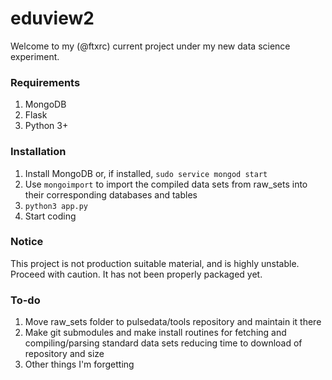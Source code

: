 # eduview2

Welcome to my (@ftxrc) current project under my new data science experiment. 

### Requirements
1. MongoDB
2. Flask
3. Python 3+

### Installation
1. Install MongoDB or, if installed, `sudo service mongod start`
2. Use `mongoimport` to import the compiled data sets from raw_sets into their corresponding databases and tables
3. `python3 app.py`
4. Start coding

### Notice
This project is not production suitable material, and is highly unstable. Proceed with caution. It has not been properly packaged yet.

### To-do
1. Move raw_sets folder to pulsedata/tools repository and maintain it there
2. Make git submodules and make install routines for fetching and compiling/parsing standard data sets reducing time to download of repository and size
3. Other things I'm forgetting
